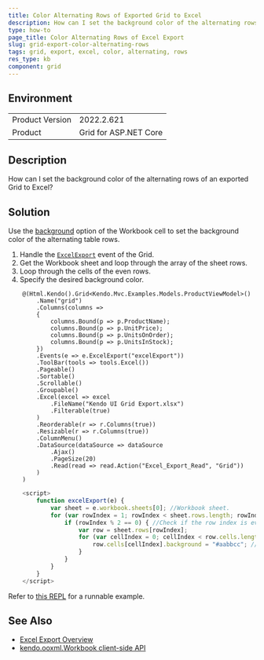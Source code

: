 ```yaml
---
title: Color Alternating Rows of Exported Grid to Excel
description: How can I set the background color of the alternating rows of an exported Grid to Excel?
type: how-to
page_title: Color Alternating Rows of Excel Export
slug: grid-export-color-alternating-rows
tags: grid, export, excel, color, alternating, rows
res_type: kb
component: grid
---
```


## Environment

<table>
	<tbody>
		<tr>
			<td>Product Version</td>
			<td>2022.2.621</td>
		</tr>
		<tr>
			<td>Product</td>
			<td>Grid for ASP.NET Core</td>
		</tr>
	</tbody>
</table>

## Description

How can I set the background color of the alternating rows of an exported Grid to Excel?

## Solution

Use the [background](https://docs.telerik.com/kendo-ui/api/javascript/ooxml/workbook/configuration/sheets.rows.cells.background) option of the Workbook cell to set the background color of the alternating table rows.

1. Handle the [`ExcelExport`](https://docs.telerik.com/aspnet-core/api/kendo.mvc.ui.fluent/grideventbuilder#excelexportsystemstring) event of the Grid.
1. Get the Workbook sheet and loop through the array of the sheet rows.
1. Loop through the cells of the even rows.
1. Specify the desired background color.


```Index.cshtml
    @(Html.Kendo().Grid<Kendo.Mvc.Examples.Models.ProductViewModel>()
        .Name("grid")
        .Columns(columns =>
        {
            columns.Bound(p => p.ProductName);
            columns.Bound(p => p.UnitPrice);
            columns.Bound(p => p.UnitsOnOrder);
            columns.Bound(p => p.UnitsInStock);
        })
        .Events(e => e.ExcelExport("excelExport"))
        .ToolBar(tools => tools.Excel())
        .Pageable()
        .Sortable()
        .Scrollable()
        .Groupable()
        .Excel(excel => excel
            .FileName("Kendo UI Grid Export.xlsx")
            .Filterable(true)
        )
        .Reorderable(r => r.Columns(true))
        .Resizable(r => r.Columns(true))
        .ColumnMenu()
        .DataSource(dataSource => dataSource
            .Ajax()
            .PageSize(20)
            .Read(read => read.Action("Excel_Export_Read", "Grid"))
        )
    )
```
```JavaScript
    <script>
        function excelExport(e) {
            var sheet = e.workbook.sheets[0]; //Workbook sheet.
            for (var rowIndex = 1; rowIndex < sheet.rows.length; rowIndex++) {
                if (rowIndex % 2 == 0) { //Check if the row index is even.
                    var row = sheet.rows[rowIndex];
                    for (var cellIndex = 0; cellIndex < row.cells.length; cellIndex++) { //Loop through the row cells.
                        row.cells[cellIndex].background = "#aabbcc"; //Set the cell background color.
                    }
                }
            }
        }
    </script>
```

Refer to [this REPL](https://netcorerepl.telerik.com/QwkUmrbe596vygos11) for a runnable example.

## See Also
 * [Excel Export Overview](https://docs.telerik.com/aspnet-core/html-helpers/data-management/grid/export/excel-export)
 * [kendo.ooxml.Workbook client-side API](https://docs.telerik.com/kendo-ui/api/javascript/ooxml/workbook)
